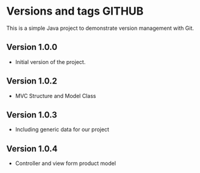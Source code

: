 # Versions and tags GITHUB
This is a simple Java project to demonstrate version management with Git.

## Version 1.0.0
- Initial version of the project.

## Version 1.0.2
- MVC Structure and Model Class
## Version 1.0.3
- Including generic data for our project
## Version 1.0.4
- Controller and view form product model